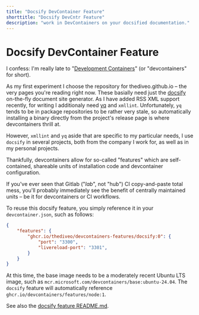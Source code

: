 ```yaml
---
title: "Docsify DevContainer Feature"
shorttitle: "Docsify DevCntr Feature"
description: "work in DevContainers on your docsified documentation."
---
```


# Docsify DevContainer Feature

I confess: I'm really late to "[Development
Containers](https://containers.dev/)" (or "devcontainers" for short).

As my first experiment I choose the repository for thediveo.github.io – the very
pages you're reading right now. These basially need just the
[docsify](https://docsify.js.org) on-the-fly document site generator. As I have
added RSS XML support recently, for writing I additionaly need
[yq](https://github.com/mikefarah/yq) and `xmllint`. Unfortunately, `yq` tends
to be in package repositories to be rather very stale, so automatically
installing a binary directly from the project's release page is where
devcontainers thrill at.

However, `xmllint` and `yq` aside that are specific to my particular needs, I
use `docsify` in several projects, both from the company I work for, as well as
in my personal projects.

Thankfully, devcontainers allow for so-called "features" which are
self-contained, shareable units of installation code and devcontainer
configuration.

If you've ever seen that Gitlab ("_lab_", not "hub") CI copy-and-paste total
mess, you'll probably immediately see the benefit of centrally maintained units
– be it for devcontainers or CI workflows.

To reuse this docsify feature, you simply reference it in your
`devcontainer.json`, such as follows:

```json
{
    "features": {
        "ghcr.io/thediveo/devcontainers-features/docsify:0": {
            "port": "3300",
            "livereload-port": "3301",
        }
    }
}
```

At this time, the base image needs to be a moderately recent Ubuntu LTS image,
such as `mcr.microsoft.com/devcontainers/base:ubuntu-24.04`. The `docsify`
feature will automatically reference `ghcr.io/devcontainers/features/node:1`.

See also the [docsify feature
README.md](https://github.com/thediveo/devcontainer-features/blob/master/src/docsify/README.md).
